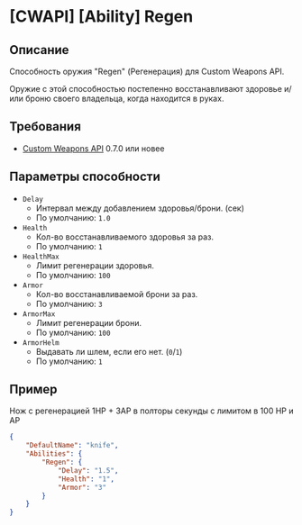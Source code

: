 # [CWAPI] [Ability] Regen

## Описание
Способность оружия "Regen" (Регенерация) для Custom Weapons API.

Оружие с этой способностью постепенно восстанавливают здоровье и/или броню своего владельца, когда находится в руках.

## Требования
- [Custom Weapons API](https://github.com/ArKaNeMaN/amxx-CustomWeaponsAPI) 0.7.0 или новее

## Параметры способности

- `Delay`
    - Интервал между добавлением здоровья/брони. (сек)
    - По умолчанию: `1.0`
- `Health`
    - Кол-во восстанавливаемого здоровья за раз.
    - По умолчанию: `1`
- `HealthMax`
    - Лимит регенерации здоровья.
    - По умолчанию: `100`
- `Armor`
    - Кол-во восстанавливаемой брони за раз.
    - По умолчанию: `3`
- `ArmorMax`
    - Лимит регенерации брони.
    - По умолчанию: `100`
- `ArmorHelm`
    - Выдавать ли шлем, если его нет. (`0`/`1`)
    - По умолчанию: `1`

## Пример

Нож с регенерацией 1HP + 3AP в полторы секунды с лимитом в 100 HP и AP

```json
{
    "DefaultName": "knife",
    "Abilities": {
        "Regen": {
            "Delay": "1.5",
            "Health": "1",
            "Armor": "3"
        }
    }
}
```